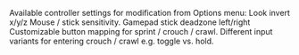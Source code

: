 Available controller settings for modification from Options menu:
Look invert x/y/z
Mouse / stick sensitivity. 
Gamepad stick deadzone left/right
Customizable button mapping for sprint / crouch / crawl. 
Different input variants for entering crouch / crawl e.g. toggle vs. hold. 